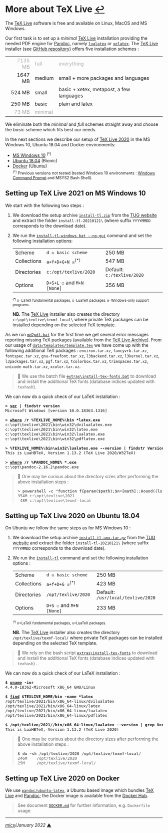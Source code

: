 # <span id="top">More about TeX Live</span> <span style="size:25%;"><a href="../README.md" title="Back to README">↩</a></span>
<!-- created by mics (https://github.com/michelou/) on December 2020 -->

The [TeX Live][tex_live] software is free and available on Linux, MacOS and MS Windows.

Our first task is to set up a *minimal* [TeX Live][tex_live]  installation providing the needed PDF engine for [Pandoc], namely [`lualatex`][lualatex] or [`xelatex`][xelatex]. The [TeX Live][tex_live] installer (see [GitHub repository][tex_live_repository]) offers five installation schemes :

<table style="max-width:600px;">
<tr style="color:#aaaaaa;">
<td style="text-align:right;">7135 MB</td><td>full</td><td>everything</td>
</tr>
<tr>
<td style="text-align:right;">1647 MB</td><td>medium</td><td>small + more packages and languages</td>
</tr>
<tr>
<td style="text-align:right;">524 MB</td><td>small</td><td>basic + xetex, metapost, a few languages</td>
</tr>
<tr>
<td style="text-align:right;">250 MB</td><td>basic</td><td>plain and latex</td>
</tr>
<tr style="color:#aaaaaa;">
<td style="text-align:right;">73 MB</td><td>minimal</td><td>&nbsp;<td>
</tr>
</table>

We eliminate both the *minimal* and *full* schemes straight away and choose the *basic* scheme which fits best our needs.

In the next sections we describe our setup of [TeX Live 2020][tex_live] in the MS Windows 10, Ubuntu 18.04 and Docker environments:
- [MS Windows 10](#windows) <sup>(*)</sup>
- [Ubuntu 18.04](#ubuntu) (Bionic)
- [Docker](#docker) (Ubuntu)
<div style="font-size:90%;margin:-10px 0 0 24px;"><sup>(*)</sup> Previous versions not tested (tested Windows 10 environments : <a href="https://docs.microsoft.com/en-us/windows-server/administration/windows-commands/windows-commands#command-shell-overview">Windows Command Prompt</a> and MSYS2 Bash Shell).</div>

## <span id="windows">Setting up TeX Live 2021 on MS Windows 10</span> 

We start with the following two steps :

1. We download the setup archive [`install-tl.zip`][tex_live_setup] from the [TUG website][tex_live_tug] and extract the folder `install-tl-20210121\` (where suffix `YYYYMMDD` corresponds to the download date).
2. We run the [`install-tl-windows.bat --no-gui`][tex_live_install] command  and set the following installation options:
   <table style="max-width:650px;">
   <tr>
   <td>Scheme</td><td><code>d ☒ basic scheme</code></td><td>250 MB</td>
   </tr>
   <tr>
   <td>Collections</td><td><code>a+f+D+G+N ☒</code><sup>(*)</sup></td><td>547 MB</td>
   </tr>
   <tr>
   <td>Directories</td><td><code>c:/opt/texlive/2020</code></td><td>Default: <code>c:/texlive/2020</code></td>
   </tr>
   <tr>
   <td>Options</td><td><code>D+S+L ☐</code> and <code>M+N [None]</code></td><td>356 MB</td>
   </tr>
   </table>
   <div style="font-size:80%;"><sup>(*)</sup> <code>D</code>=LaTeX fundamental packages, <code>G</code>=LuaTeX packages, <code>N</code>=Windows-only support programs.</div>

   **NB.** The [TeX Live][tex_live] installer also creates the directory `c:\opt\texlive\texmf-local\` where private TeX packages can be installed depending on the selected TeX template.

As we run [`md2pdf.bat`](../md2pdf.bat) for the first time we get several error messages reporting missing TeX packages (available from the [TeX Live Archive](https://texlive.info/tlnet-archive/2021/01/20/tlnet/archive/)). From our usage of [`data/templates/template.tex`](../data/templates/template.tex) we have come up with the following additional TeX packages : `environ.tar.xz`, `fancyvrb.tar.xz`, `fontspec.tar.xz`, `gnu-freefont.tar.xz`, `l3backend.tar.xz`, `l3kernel.tar.xz`, `l3packages.tar.xz`, `pgf.tar.xz`, `tcolorbox.tar.xz`, `trimspaces.tar.xz`, `unicode-math.tar.xz`, `xcolor.tar.xz`.

> **:mag_right:** We use the batch file [`extras\install-tex-fonts.bat`](../extras/install-tex-fonts.bat) to download and install the additional TeX fonts (database indices updated with `texhash`). 

We can now do a quick check of our LaTeX installation :

<pre style="font-size:90%; max-width:600px;">
<b>&gt; <a href="https://docs.microsoft.com/en-us/windows-server/administration/windows-commands/ver">ver</a> | findstr version</b>
Microsoft Windows [version 10.0.18363.1316]
&nbsp;
<b>&gt; <a href="https://docs.microsoft.com/en-us/windows-server/administration/windows-commands/where">where</a> /r %TEXLIVE_HOME%\bin *latex.exe</b>
c:\opt\texlive\2021\bin\win32\dvilualatex.exe
c:\opt\texlive\2021\bin\win32\latex.exe
c:\opt\texlive\2021\bin\win32\lualatex.exe
c:\opt\texlive\2021\bin\win32\pdflatex.exe
&nbsp;
<b>&gt; %TEXLIVE_HOME%\bin\win32\lualatex.exe --version | findstr Version</b>
This is LuaHBTeX, Version 1.13.2 (TeX Live 2020/W32TeX)
&nbsp;
<b>&gt; <a href="https://docs.microsoft.com/en-us/windows-server/administration/windows-commands/where">where</a> /r %PANDOC_HOME% *.exe</b>
c:\opt\pandoc-2.16.2\pandoc.exe
</pre>

> **:mag_right:** One may be curious about the directory sizes after performing the above installation steps :
> <pre style="font-size:90%; max-width:584px;">
> <b>&gt; powershell -c "function f{param($path);$n=[math]::Round((ls -r $path | measure -sum Length).sum/1024/1024);\"{0,4}M $path\" -f $n};f('c:\opt\texlive\2021');f('c:\opt\texlive\texmf-local')"</b>
> 354M c:\opt\texlive\2021
>  48M c:\opt\texlive\texmf-local
> </pre>

## <span id="ubuntu">Setting up TeX Live 2020 on Ubuntu 18.04</span>

On Ubuntu we follow the same steps as for MS Windows 10 :

1. We download the setup archive [`install-tl-unx.tar.gz`][tex_live_setup] from the [TUG website](https://tug.org/) and extract the folder `install-tl-20210121\` (where suffix `YYYYMMDD` corresponds to the download date).
2. We run the [`install-tl`][tex_live_install] command  and set the following installation options :
   <table style="max-width:650px;">
   <tr>
   <td>Scheme</td><td><code>d ☒ basic scheme</code></td><td>250 MB</td>
   </tr>
   <tr>
   <td>Collections</td><td><code>a+f+D+G ☒</code><sup>(*)</sup></td><td>423 MB</td>
   </tr>
   <tr>
   <td>Directories</td><td><code>/opt/texlive/2020</code></td><td>Default: <code>/usr/local/texlive/2020</code></td>
   </tr>
   <tr>
   <td>Options</td><td><code>D+S ☐</code> and <code>M+N [None]</code></td><td>233 MB</td>
   </tr>
   </table>
   <div style="font-size:80%;"><sup>(*)</sup> <code>D</code>=LaTeX fundamental packages, <code>G</code>=LuaTeX packages.</div>

   **NB.** The [TeX Live][tex_live] installer also creates the directory `/opt/texlive/texmf-local/` where private TeX packages can be installed depending on the selected TeX template.

> **:mag_right:** We rely on the bash script [`extras\install-tex-fonts`](../extras/install-tex-fonts) to download and install the additional TeX fonts (database indices updated with `texhash`) .  

We can now do a quick check of our LaTeX installation :

<pre style="font-size:90%; max-width:600px;">
<b>$ <a href="https://man7.org/linux/man-pages/man1/uname.1.html">uname</a> -ior</b>
4.4.0-18362-Microsoft x86_64 GNU/Linux
&nbsp;
<b>$ <a href="https://man7.org/linux/man-pages/man1/find.1.html">find</a> $TEXLIVE_HOME/bin -name *latex</b>
/opt/texlive/2021/bin/x86_64-linux/dvilualatex
/opt/texlive/2021/bin/x86_64-linux/latex
/opt/texlive/2021/bin/x86_64-linux/lualatex
/opt/texlive/2021/bin/x86_64-linux/pdflatex
&nbsp;
<b>$ /opt/texlive/2021//bin/x86_64-linux/lualatex --version | grep Version</b>
This is LuaHBTeX, Version 1.13.2 (TeX Live 2020)
</pre>

> **:mag_right:** One may be curious about the directory sizes after performing the above installation steps :
> <pre style="font-size:90%; max-width:584px;">
> <b>$ du -sh /opt/texlive/2020 /opt/texlive/texmf-local/</b>
> 246M    /opt/texlive/2020
> 25M     /opt/texlive/texmf-local/
> </pre>

## <span id="docker">Setting up TeX Live 2020 on Docker</span>

We use [`pandoc/ubuntu-latex`][docker_pandoc], a Ubuntu based image which bundles [TeX Live][tex_live] and [Pandoc]; the Docker image is available from the [Docker Hub][docker_hub].

> See document [`DOCKER.md`](./DOCKER.md) for further information, e.g. `Dockerfile` usage.

<!--
## <span id="footnotes">Footnotes</span>

<span id="footnote_01">[1]</span> ***Pandoc software*** [↩](#anchor_01)

<p style="margin:0 0 1em 20px;">
 (version: 2.11.3.2, compressed size: 240.96 MB)
</p>
-->
***

*[mics](https://github.com/michelou/)/January 2022* [**&#9650;**](#top "Back to top")
<span id="bottom">&nbsp;</span>

[docker_entrypoint]: https://docs.docker.com/engine/reference/builder/#entrypoint "ENTRYPOINT instruction"
[docker_env]: https://docs.docker.com/engine/reference/builder/#env
[docker_hub]: https://hub.docker.com/
[docker_pandoc]: https://hub.docker.com/r/pandoc/ubuntu-latex
[lualatex]: http://www.luatex.org/
[pandoc]: https://pandoc.org/ "A universal document converter"
[tex_live]: https://tug.org/texlive/
[tex_live_repository]: https://github.com/TeX-Live/installer "TeX Live installer repository"
[tex_live_install]: https://tug.org/texlive/doc/install-tl.html "TeX Live cross-platform installer"
[tex_live_setup]: https://tug.org/texlive/acquire-netinstall.html
[tex_live_tug]: https://tug.org/ "TeX Users Group website"
[xelatex]: https://sourceforge.net/projects/xetex/
